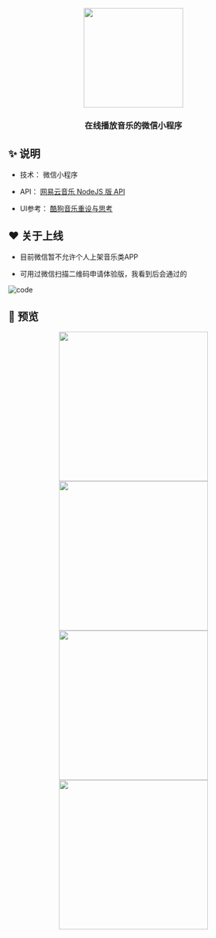 <p align="center">
   <img width="200" src="http://img.coder.wang/logo.png">
</p>

<h3 align="center">在线播放音乐的微信小程序</h3>

## ✨   说明

- 技术： 微信小程序


-  API： [网易云音乐 NodeJS 版 API](https://binaryify.github.io/NeteaseCloudMusicApi/#/ "网易云音乐 NodeJS 版 API") 


-  UI参考：  [酷狗音乐重设与思考](https://www.zcool.com.cn/work/ZNDQyMzgyNDg=.html "酷狗音乐重设与思考")

## ❤️ 关于上线

- 目前微信暂不允许个人上架音乐类APP


- 可用过微信扫描二维码申请体验版，我看到后会通过的

 ![code](http://img.coder.wang/code.png)

## 🌈 预览

<p align="center">
  <img width="300" src="http://img.coder.wang/index.png">
  <img width="300" src="http://img.coder.wang/songList.png">
  <img width="300" src="http://img.coder.wang/player.png">
  <img width="300" src="http://img.coder.wang/hotList.png">
</p>

